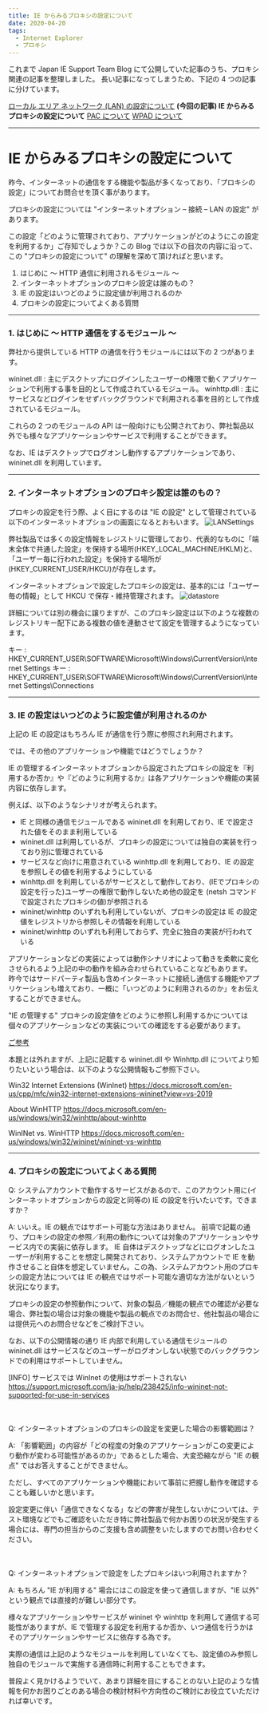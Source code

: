 ```yaml
---
title: IE からみるプロキシの設定について
date: 2020-04-20
tags: 
  - Internet Explorer
  - プロキシ
---
```


これまで Japan IE Support Team Blog にて公開していた記事のうち、プロキシ関連の記事を整理しました。
長い記事になってしまうため、下記の 4 つの記事に分けています。

[ローカル エリア ネットワーク (LAN) の設定について](../LAN-Settings/)
**(今回の記事) IE からみるプロキシの設定について**
[PAC について](../pac/)
[WPAD について](../wpad/)

---

# IE からみるプロキシの設定について

昨今、インターネットの通信をする機能や製品が多くなっており、「プロキシの設定」についてお問合せを頂く事があります。

プロキシの設定については "インターネットオプション – 接続 – LAN の設定" があります。

この設定「どのように管理されており、アプリケーションがどのようにこの設定を利用するか」ご存知でしょうか？この Blog では以下の目次の内容に沿って、この "プロキシの設定について" の理解を深めて頂ければと思います。

1. はじめに ～ HTTP 通信に利用されるモジュール ～
2. インターネットオプションのプロキシ設定は誰のもの？
3. IE の設定はいつどのように設定値が利用されるのか
4. プロキシの設定についてよくある質問

---

### 1. はじめに ～ HTTP 通信をするモジュール ～
弊社から提供している HTTP の通信を行うモジュールには以下の 2 つがあります。

wininet.dll : 主にデスクトップにログインしたユーザーの権限で動くアプリケーションで利用する事を目的として作成されているモジュール。
winhttp.dll : 主にサービスなどログインをせずバックグラウンドで利用される事を目的として作成されているモジュール。

これらの 2 つのモジュールの API は一般向けにも公開されており、弊社製品以外でも様々なアプリケーションやサービスで利用することができます。

なお、IE はデスクトップでログオンし動作するアプリケーションであり、wininet.dll を利用しています。

---

### 2. インターネットオプションのプロキシ設定は誰のもの？
プロキシの設定を行う際、よく目にするのは "IE の設定" として管理されている以下のインターネットオプションの画面になるとおもいます。
![LANSettings](./ProxySettings/LAN-Settings.png)

弊社製品では多くの設定情報をレジストリに管理しており、代表的なものに「端末全体で共通した設定」を保持する場所(HKEY_LOCAL_MACHINE/HKLM)と、「ユーザー毎に行われた設定」を保持する場所が (HKEY_CURRENT_USER/HKCU)が存在します。

インターネットオプションで設定したプロキシの設定は、基本的には「ユーザー毎の情報」として HKCU で保存・維持管理されます。
![datastore](./ProxySettings/datastore.png)

詳細については別の機会に譲りますが、このプロキシ設定は以下のような複数のレジストリキー配下にある複数の値を連動させて設定を管理するようになっています。

キー : HKEY_CURRENT_USER\SOFTWARE\Microsoft\Windows\CurrentVersion\Internet Settings
キー : HKEY_CURRENT_USER\SOFTWARE\Microsoft\Windows\CurrentVersion\Internet Settings\Connections

---

### 3. IE の設定はいつどのように設定値が利用されるのか
上記の IE の設定はもちろん IE が通信を行う際に参照され利用されます。

では、その他のアプリケーションや機能ではどうでしょうか？

IE の管理するインターネットオプションから設定されたプロキシの設定を『利用するか否か』や『どのように利用するか』は各アプリケーションや機能の実装内容に依存します。

例えば、以下のようなシナリオが考えられます。

- IE と同様の通信モジュールである wininet.dll を利用しており、IE で設定された値をそのまま利用している
- wininet.dll は利用しているが、プロキシの設定については独自の実装を行っており別に管理されている
- サービスなど向けに用意されている winhttp.dll を利用しており、IE の設定を参照しその値を利用するようにしている
- winhttp.dll を利用しているがサービスとして動作しており、(IEでプロキシの設定を行った)ユーザーの権限で動作しないため他の設定を (netsh コマンドで設定されたプロキシの値)が参照される
- wininet/winhttp のいずれも利用していないが、プロキシの設定は IE の設定値をレジストリから参照しその情報を利用している
- wininet/winhttp のいずれも利用しておらず、完全に独自の実装が行われている

アプリケーションなどの実装によっては動作シナリオによって動きを柔軟に変化させられるよう上記の中の動作を組み合わせられていることなどもあります。
昨今ではサードパーティ製品も含めインターネットに接続し通信する機能やアプリケーションも増えており、一概に「いつどのように利用されるのか」をお伝えすることができません。

"IE の管理する" プロキシの設定値をどのように参照し利用するかについては個々のアプリケーションなどの実装についての確認をする必要があります。

<u>ご参考</u>

本題とは外れますが、上記に記載する wininet.dll や Winhttp.dll についてより知りたいという場合は、以下のような公開情報もご参照下さい。

Win32 Internet Extensions (WinInet)
https://docs.microsoft.com/en-us/cpp/mfc/win32-internet-extensions-wininet?view=vs-2019

About WinHTTP
https://docs.microsoft.com/en-us/windows/win32/winhttp/about-winhttp

WinINet vs. WinHTTP
https://docs.microsoft.com/en-us/windows/win32/wininet/wininet-vs-winhttp

---

### 4. プロキシの設定についてよくある質問
Q:
システムアカウントで動作するサービスがあるので、このアカウント用に(インターネットオプションからの設定と同等の) IE の設定を行いたいです。できますか？

A:
いいえ。IE の観点ではサポート可能な方法はありません。
前項で記載の通り、プロキシの設定の参照／利用の動作については対象のアプリケーションやサービス内での実装に依存します。
IE 自体はデスクトップなどにログオンしたユーザーが利用することを想定し開発されており、システムアカウントで IE を動作させること自体を想定していません。この為、システムアカウント用のプロキシの設定方法については IE の観点ではサポート可能な適切な方法がないという状況になります。

プロキシの設定の参照動作について、対象の製品／機能の観点での確認が必要な場合、弊社製の場合は対象の機能や製品の観点でのお問合せ、他社製品の場合には提供元へのお問合せなどをご検討下さい。

なお、以下の公開情報の通り IE 内部で利用している通信モジュールの wininet.dll はサービスなどのユーザーがログオンしない状態でのバックグラウンドでの利用はサポートしていません。

[INFO] サービスでは WinInet の使用はサポートされない
https://support.microsoft.com/ja-jp/help/238425/info-wininet-not-supported-for-use-in-services

<br><br>
Q:
インターネットオプションのプロキシの設定を変更した場合の影響範囲は？

A:
「影響範囲」の内容が「どの程度の対象のアプリケーションがこの変更により動作が変わる可能性があるのか」であるとした場合、大変恐縮ながら "IE の観点" ではお答えすることができません。

ただし、すべてのアプリケーションや機能において事前に把握し動作を確認することも難しいかと思います。

設定変更に伴い「通信できなくなる」などの弊害が発生しないかについては、テスト環境などでもご確認をいただき特に弊社製品で何かお困りの状況が発生する場合には、専門の担当からのご支援も含め調整をいたしますのでお問い合わせください。
 
<br><br>
Q:
インターネットオプションで設定をしたプロキシはいつ利用されますか？

A:
もちろん "IE が利用する" 場合にはこの設定を使って通信しますが、"IE 以外" という観点では直接的が難しい部分です。

様々なアプリケーションやサービスが wininet や winhttp を利用して通信する可能性がありますが、IE で管理する設定を利用するか否か、いつ通信を行うかはそのアプリケーションやサービスに依存する為です。

実際の通信は上記のようなモジュールを利用していなくても、設定値のみ参照し独自のモジュールで実施する通信時に利用することもできます。

普段よく見かけるようでいて、あまり詳細を目にすることのない上記のような情報を何かお困りごとのある場合の検討材料や方向性のご検討にお役立ていただければ幸いです。

